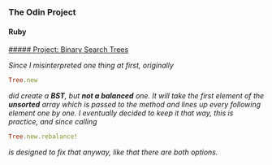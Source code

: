 ### The Odin Project
#### Ruby
[##### Project: Binary Search Trees](https://www.theodinproject.com/courses/ruby-programming/lessons/data-structures-and-algorithms)

_Since I misinterpreted one thing at first, originally_
```ruby
Tree.new
```
_did create a **BST**, but **not a balanced** one.
It will take the first element of the **unsorted** array which is passed to the method and lines up every following element one by one.
I eventually decided to keep it that way, this is practice, and since calling_
```ruby
Tree.new.rebalance!
```
_is designed to fix that anyway, like that there are both options._
